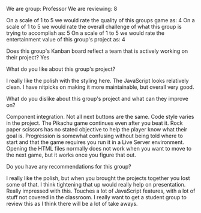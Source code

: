 We are group: Professor
We are reviewing: 8

 

On a scale of 1 to 5 we would rate the quality of this groups game as: 4
On a scale of 1 to 5 we would rate the overall challenge of what this group is trying to accomplish as: 5
On a scale of 1 to 5 we would rate the entertainment value of this group's project as: 4

 

Does this group's Kanban board reflect a team that is actively working on their project? Yes

 

What do you like about this group's project?

I really like the polish with the styling here. The JavaScript looks relatively clean. I have nitpicks on making it more maintainable, but overall very good.

 

What do you dislike about this group's project and what can they improve on?

Component integration. Not all next buttons are the same. Code style varies in the project. The Pikachu game continues even after you beat it. Rock paper scissors has no stated objective to help the player know what their goal is. Progression is somewhat confusing without being told where to start and that the game requires you run it in a Live Server environment. Opening the HTML files normally does not work when you want to move to the next game, but it works once you figure that out.

 

Do you have any recommendations for this group?

I really like the polish, but when you brought the projects together you lost some of that. I think tightening that up would really help on presentation. Really impressed with this. Touches a lot of JavaScript features, with a lot of stuff not covered in the classroom. I really want to get a student group to review this as I think there will be a lot of take aways.